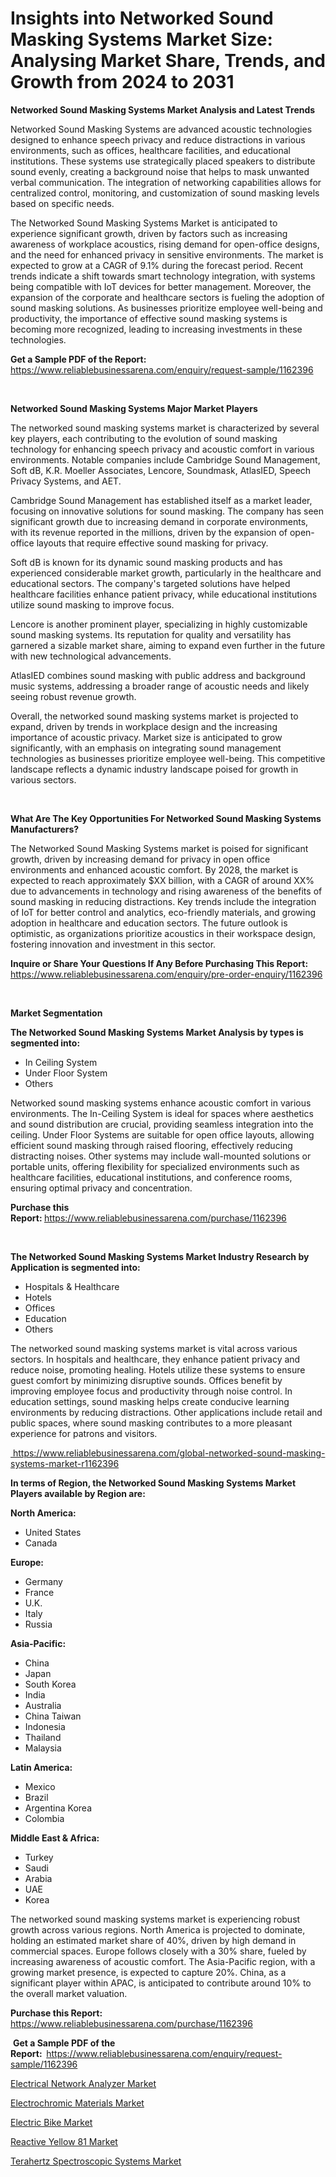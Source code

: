 <p><h1>Insights into Networked Sound Masking Systems Market Size: Analysing Market Share, Trends, and Growth from 2024 to 2031</h1></p><p><strong>Networked Sound Masking Systems Market Analysis and Latest Trends</strong></p>
<p><p>Networked Sound Masking Systems are advanced acoustic technologies designed to enhance speech privacy and reduce distractions in various environments, such as offices, healthcare facilities, and educational institutions. These systems use strategically placed speakers to distribute sound evenly, creating a background noise that helps to mask unwanted verbal communication. The integration of networking capabilities allows for centralized control, monitoring, and customization of sound masking levels based on specific needs.</p><p>The Networked Sound Masking Systems Market is anticipated to experience significant growth, driven by factors such as increasing awareness of workplace acoustics, rising demand for open-office designs, and the need for enhanced privacy in sensitive environments. The market is expected to grow at a CAGR of 9.1% during the forecast period. Recent trends indicate a shift towards smart technology integration, with systems being compatible with IoT devices for better management. Moreover, the expansion of the corporate and healthcare sectors is fueling the adoption of sound masking solutions. As businesses prioritize employee well-being and productivity, the importance of effective sound masking systems is becoming more recognized, leading to increasing investments in these technologies.</p></p>
<p><strong>Get a Sample PDF of the Report:&nbsp;</strong> <a href="https://www.reliablebusinessarena.com/enquiry/request-sample/1162396?utm_campaign=1290&utm_medium=2&utm_source=Github&utm_content=ia&utm_term=03102024&utm_id=networked-sound-masking-systems">https://www.reliablebusinessarena.com/enquiry/request-sample/1162396</a></p>
<p>&nbsp;</p>
<p><strong>Networked Sound Masking Systems Major Market Players</strong></p>
<p><p>The networked sound masking systems market is characterized by several key players, each contributing to the evolution of sound masking technology for enhancing speech privacy and acoustic comfort in various environments. Notable companies include Cambridge Sound Management, Soft dB, K.R. Moeller Associates, Lencore, Soundmask, AtlasIED, Speech Privacy Systems, and AET. </p><p>Cambridge Sound Management has established itself as a market leader, focusing on innovative solutions for sound masking. The company has seen significant growth due to increasing demand in corporate environments, with its revenue reported in the millions, driven by the expansion of open-office layouts that require effective sound masking for privacy.</p><p>Soft dB is known for its dynamic sound masking products and has experienced considerable market growth, particularly in the healthcare and educational sectors. The company's targeted solutions have helped healthcare facilities enhance patient privacy, while educational institutions utilize sound masking to improve focus.</p><p>Lencore is another prominent player, specializing in highly customizable sound masking systems. Its reputation for quality and versatility has garnered a sizable market share, aiming to expand even further in the future with new technological advancements.</p><p>AtlasIED combines sound masking with public address and background music systems, addressing a broader range of acoustic needs and likely seeing robust revenue growth. </p><p>Overall, the networked sound masking systems market is projected to expand, driven by trends in workplace design and the increasing importance of acoustic privacy. Market size is anticipated to grow significantly, with an emphasis on integrating sound management technologies as businesses prioritize employee well-being. This competitive landscape reflects a dynamic industry landscape poised for growth in various sectors.</p></p>
<p>&nbsp;</p>
<p><strong>What Are The Key Opportunities For Networked Sound Masking Systems Manufacturers?</strong></p>
<p><p>The Networked Sound Masking Systems market is poised for significant growth, driven by increasing demand for privacy in open office environments and enhanced acoustic comfort. By 2028, the market is expected to reach approximately $XX billion, with a CAGR of around XX% due to advancements in technology and rising awareness of the benefits of sound masking in reducing distractions. Key trends include the integration of IoT for better control and analytics, eco-friendly materials, and growing adoption in healthcare and education sectors. The future outlook is optimistic, as organizations prioritize acoustics in their workspace design, fostering innovation and investment in this sector.</p></p>
<p><strong>Inquire or Share Your Questions If Any Before Purchasing This Report:</strong> <a href="https://www.reliablebusinessarena.com/enquiry/pre-order-enquiry/1162396?utm_campaign=1290&utm_medium=2&utm_source=Github&utm_content=ia&utm_term=03102024&utm_id=networked-sound-masking-systems">https://www.reliablebusinessarena.com/enquiry/pre-order-enquiry/1162396</a></p>
<p>&nbsp;</p>
<p><strong>Market Segmentation</strong></p>
<p><strong>The Networked Sound Masking Systems Market Analysis by types is segmented into:</strong></p>
<p><ul><li>In Ceiling System</li><li>Under Floor System</li><li>Others</li></ul></p>
<p><p>Networked sound masking systems enhance acoustic comfort in various environments. The In-Ceiling System is ideal for spaces where aesthetics and sound distribution are crucial, providing seamless integration into the ceiling. Under Floor Systems are suitable for open office layouts, allowing efficient sound masking through raised flooring, effectively reducing distracting noises. Other systems may include wall-mounted solutions or portable units, offering flexibility for specialized environments such as healthcare facilities, educational institutions, and conference rooms, ensuring optimal privacy and concentration.</p></p>
<p><strong>Purchase this Report:&nbsp;</strong><a href="https://www.reliablebusinessarena.com/purchase/1162396?utm_campaign=1290&utm_medium=2&utm_source=Github&utm_content=ia&utm_term=03102024&utm_id=networked-sound-masking-systems">https://www.reliablebusinessarena.com/purchase/1162396</a></p>
<p>&nbsp;</p>
<p><strong>The Networked Sound Masking Systems Market Industry Research by Application is segmented into:</strong></p>
<p><ul><li>Hospitals & Healthcare</li><li>Hotels</li><li>Offices</li><li>Education</li><li>Others</li></ul></p>
<p><p>The networked sound masking systems market is vital across various sectors. In hospitals and healthcare, they enhance patient privacy and reduce noise, promoting healing. Hotels utilize these systems to ensure guest comfort by minimizing disruptive sounds. Offices benefit by improving employee focus and productivity through noise control. In education settings, sound masking helps create conducive learning environments by reducing distractions. Other applications include retail and public spaces, where sound masking contributes to a more pleasant experience for patrons and visitors.</p></p>
<p><a href="https://www.reliablebusinessarena.com/global-networked-sound-masking-systems-market-r1162396?utm_campaign=1290&utm_medium=2&utm_source=Github&utm_content=ia&utm_term=03102024&utm_id=networked-sound-masking-systems">&nbsp;https://www.reliablebusinessarena.com/global-networked-sound-masking-systems-market-r1162396</a></p>
<p><strong>In terms of Region, the Networked Sound Masking Systems Market Players available by Region are:</strong></p>
<p>
    <p> <strong> North America: </strong>
        <ul>
            <li>United States</li>
            <li>Canada</li>
        </ul>
        </p> 
    <p> <strong> Europe: </strong>
        <ul>
            <li>Germany</li>
            <li>France</li>
            <li>U.K.</li>
            <li>Italy</li>
            <li>Russia</li>
        </ul>
        </p> 
    <p> <strong> Asia-Pacific: </strong>
        <ul>
            <li>China</li>
            <li>Japan</li>
            <li>South Korea</li>
            <li>India</li>
            <li>Australia</li>
            <li>China Taiwan</li>
            <li>Indonesia</li>
            <li>Thailand</li>
            <li>Malaysia</li>
        </ul>
        </p> 
    <p> <strong> Latin America: </strong>
        <ul>
            <li>Mexico</li>
            <li>Brazil</li>
            <li>Argentina Korea</li>
            <li>Colombia</li>
        </ul>
        </p> 
    <p> <strong> Middle East & Africa: </strong>
        <ul>
            <li>Turkey</li>
            <li>Saudi</li>
            <li>Arabia</li>
            <li>UAE</li>
            <li>Korea</li>
        </ul>
    </p>
    </p>
<p><p>The networked sound masking systems market is experiencing robust growth across various regions. North America is projected to dominate, holding an estimated market share of 40%, driven by high demand in commercial spaces. Europe follows closely with a 30% share, fueled by increasing awareness of acoustic comfort. The Asia-Pacific region, with a growing market presence, is expected to capture 20%. China, as a significant player within APAC, is anticipated to contribute around 10% to the overall market valuation.</p></p>
<p><strong>Purchase this Report: </strong><a href="https://www.reliablebusinessarena.com/purchase/1162396?utm_campaign=1290&utm_medium=2&utm_source=Github&utm_content=ia&utm_term=03102024&utm_id=networked-sound-masking-systems">https://www.reliablebusinessarena.com/purchase/1162396</a></p>
<p>&nbsp;<strong>Get a Sample PDF of the Report:&nbsp;&nbsp;</strong><a href="https://www.reliablebusinessarena.com/enquiry/request-sample/1162396?utm_campaign=1290&utm_medium=2&utm_source=Github&utm_content=ia&utm_term=03102024&utm_id=networked-sound-masking-systems">https://www.reliablebusinessarena.com/enquiry/request-sample/1162396</a></p>
<p><strong></strong></p>
<p><p><a href="https://www.linkedin.com/pulse/global-electrical-network-analyzer-industry-analysis-report-ppnnf?utm_campaign=1290&utm_medium=2&utm_source=Github&utm_content=ia&utm_term=03102024&utm_id=networked-sound-masking-systems">Electrical Network Analyzer Market</a></p><p><a href="https://www.linkedin.com/pulse/insights-electrochromic-materials-industry-market-financial-ydpzc?utm_campaign=1290&utm_medium=2&utm_source=Github&utm_content=ia&utm_term=03102024&utm_id=networked-sound-masking-systems">Electrochromic Materials Market</a></p><p><a href="https://www.linkedin.com/pulse/market-dynamics-future-trends-global-electric-bike-sector-forecasted-xiwqe?utm_campaign=1290&utm_medium=2&utm_source=Github&utm_content=ia&utm_term=03102024&utm_id=networked-sound-masking-systems">Electric Bike Market</a></p><p><a href="https://issuu.com/reportprime-2/docs/reactive-yellow-81-market-size-2030_c0aaf9dc3f63bb?utm_campaign=1290&utm_medium=2&utm_source=Github&utm_content=ia&utm_term=03102024&utm_id=networked-sound-masking-systems">Reactive Yellow 81 Market</a></p><p><a href="https://issuu.com/reportprime-2/docs/terahertz-spectroscopic-systems-mar_8c2d2861b9ef02?utm_campaign=1290&utm_medium=2&utm_source=Github&utm_content=ia&utm_term=03102024&utm_id=networked-sound-masking-systems">Terahertz Spectroscopic Systems Market</a></p></p>